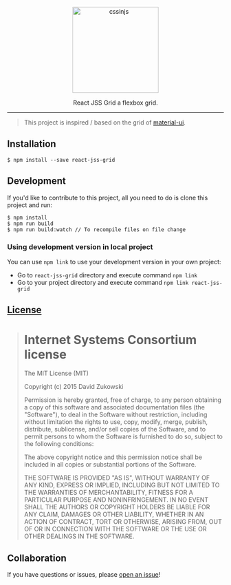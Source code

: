<p align="center">
  <a href="https://www.npmjs.com/package/TriPSs/react-jss-grid">
    <img alt="cssinjs" src="https://avatars3.githubusercontent.com/u/9503099?v=4&s=200" width="200">
  </a>
</p>

<p align="center">
  React JSS Grid a flexbox grid.
</p>

<p align="center">
  <!-- <a href="#"><img alt="#" src="#"></a> -->
</p>

---

> This project is inspired / based on the grid of [material-ui](https://github.com/callemall/material-ui).

## Installation
```shell
$ npm install --save react-jss-grid
```

## Development
If you'd like to contribute to this project, all you need to do is clone
this project and run:

```shell
$ npm install
$ npm run build
$ npm run build:watch // To recompile files on file change
```

### Using development version in local project
You can use `npm link` to use your development version in your own project:
- Go to `react-jss-grid` directory and execute command `npm link`
- Go to your project directory and execute command `npm link react-jss-grid`

## [License](https://github.com/tripss/react-jss-grid/blob/master/LICENSE)

> Internet Systems Consortium license
> ===================================
>
> The MIT License (MIT)
>  
> Copyright (c) 2015 David Zukowski
>  
> Permission is hereby granted, free of charge, to any person obtaining a copy
> of this software and associated documentation files (the "Software"), to deal
> in the Software without restriction, including without limitation the rights
> to use, copy, modify, merge, publish, distribute, sublicense, and/or sell
> copies of the Software, and to permit persons to whom the Software is
> furnished to do so, subject to the following conditions:
>  
> The above copyright notice and this permission notice shall be included in all
> copies or substantial portions of the Software.
>  
> THE SOFTWARE IS PROVIDED "AS IS", WITHOUT WARRANTY OF ANY KIND, EXPRESS OR
> IMPLIED, INCLUDING BUT NOT LIMITED TO THE WARRANTIES OF MERCHANTABILITY,
> FITNESS FOR A PARTICULAR PURPOSE AND NONINFRINGEMENT. IN NO EVENT SHALL THE
> AUTHORS OR COPYRIGHT HOLDERS BE LIABLE FOR ANY CLAIM, DAMAGES OR OTHER
> LIABILITY, WHETHER IN AN ACTION OF CONTRACT, TORT OR OTHERWISE, ARISING FROM,
> OUT OF OR IN CONNECTION WITH THE SOFTWARE OR THE USE OR OTHER DEALINGS IN THE
> SOFTWARE.

## Collaboration

If you have questions or issues, please [open an issue](https://github.com/TriPSs/react-jss-grid/issues)!
